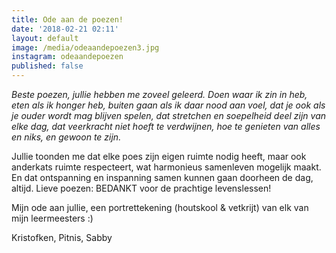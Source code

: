 ```yaml
---
title: Ode aan de poezen!
date: '2018-02-21 02:11'
layout: default
image: /media/odeaandepoezen3.jpg
instagram: odeaandepoezen
published: false
---
```

_Beste poezen, jullie hebben me zoveel geleerd. Doen waar ik zin in heb, eten als ik honger heb, buiten gaan als ik daar nood aan voel, dat je ook als je ouder wordt mag blijven spelen, dat stretchen en soepelheid deel zijn van elke dag, dat veerkracht niet hoeft te verdwijnen, hoe te genieten van alles en niks, en gewoon te zijn._

Jullie toonden me dat elke poes zijn eigen ruimte nodig heeft, maar ook anderkats ruimte respecteert, wat harmonieus samenleven mogelijk maakt. En dat ontspanning en inspanning samen kunnen gaan doorheen de dag, altijd. Lieve poezen: BEDANKT voor de prachtige levenslessen!

Mijn ode aan jullie, een portrettekening (houtskool & vetkrijt) van elk van mijn leermeesters :) 

Kristofken, Pitnis, Sabby 
